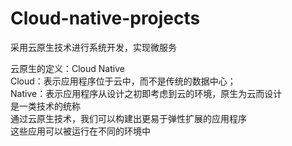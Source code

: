# Cloud-native-projects  
采用云原生技术进行系统开发，实现微服务

云原生的定义：Cloud Native  
Cloud：表示应用程序位于云中，而不是传统的数据中心；  
Native：表示应用程序从设计之初即考虑到云的环境，原生为云而设计  
是一类技术的统称  
通过云原生技术，我们可以构建出更易于弹性扩展的应用程序  
这些应用可以被运行在不同的环境中  
